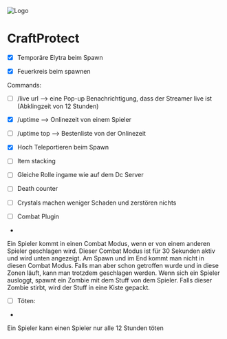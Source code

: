 ![Logo](https://github.com/CraftProtectDE/CraftProtect-Paper/blob/v5/assets/logo.png)

# CraftProtect

- [x] Temporäre Elytra beim Spawn

- [x] Feuerkreis beim spawnen

Commands:

- [ ] /live url —> eine Pop-up Benachrichtigung, dass der Streamer live ist (Abklingzeit von 12 Stunden)

- [x] /uptime —> Onlinezeit von einem Spieler

- [ ] /uptime top —> Bestenliste von der Onlinezeit

- [x] Hoch Teleportieren beim Spawn

- [ ] Item stacking

- [ ] Gleiche Rolle ingame wie auf dem Dc Server

- [ ] Death counter

- [ ] Crystals machen weniger Schaden und zerstören nichts

- [ ] Combat Plugin
-

Ein Spieler kommt in einen Combat Modus, wenn er von einem anderen Spieler geschlagen wird.
Dieser Combat Modus ist für 30 Sekunden aktiv und wird unten angezeigt.
Am Spawn und im End kommt man nicht in diesen Combat Modus.
Falls man aber schon getroffen wurde und in diese Zonen läuft, kann man trotzdem geschlagen werden.
Wenn sich ein Spieler ausloggt, spawnt ein Zombie mit dem Stuff von dem Spieler. Falls dieser Zombie stirbt, wird der
Stuff in eine Kiste gepackt.

- [ ] Töten:
-

Ein Spieler kann einen Spieler nur alle 12 Stunden töten
